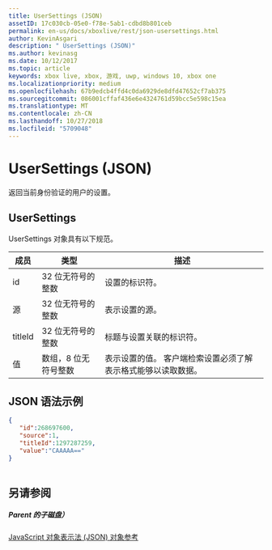 ```yaml
---
title: UserSettings (JSON)
assetID: 17c030cb-05e0-f78e-5ab1-cdbd8b801ceb
permalink: en-us/docs/xboxlive/rest/json-usersettings.html
author: KevinAsgari
description: " UserSettings (JSON)"
ms.author: kevinasg
ms.date: 10/12/2017
ms.topic: article
keywords: xbox live, xbox, 游戏, uwp, windows 10, xbox one
ms.localizationpriority: medium
ms.openlocfilehash: 67b9edcb4ffd4c0da6929de8dfd47652cf7ab375
ms.sourcegitcommit: 086001cffaf436e6e4324761d59bcc5e598c15ea
ms.translationtype: MT
ms.contentlocale: zh-CN
ms.lasthandoff: 10/27/2018
ms.locfileid: "5709048"
---
```

# <a name="usersettings-json"></a>UserSettings (JSON)
返回当前身份验证的用户的设置。 
<a id="ID4EN"></a>

 
## <a name="usersettings"></a>UserSettings
 
UserSettings 对象具有以下规范。
 
| 成员| 类型| 描述| 
| --- | --- | --- | 
| id| 32 位无符号的整数| 设置的标识符。| 
| 源| 32 位无符号的整数| 表示设置的源。 | 
| titleId| 32 位无符号的整数| 标题与设置关联的标识符。 | 
| 值| 数组，8 位无符号整数| 表示设置的值。 客户端检索设置必须了解表示格式能够以读取数据。 | 
  
<a id="ID4EJC"></a>

 
## <a name="sample-json-syntax"></a>JSON 语法示例
 

```json
{
   "id":268697600,
   "source":1,
   "titleId":1297287259,
   "value":"CAAAAA=="
}
    
```

  
<a id="ID4ESC"></a>

 
## <a name="see-also"></a>另请参阅
 
<a id="ID4EUC"></a>

 
##### <a name="parent"></a>Parent 的子磁盘） 

[JavaScript 对象表示法 (JSON) 对象参考](atoc-xboxlivews-reference-json.md)

   